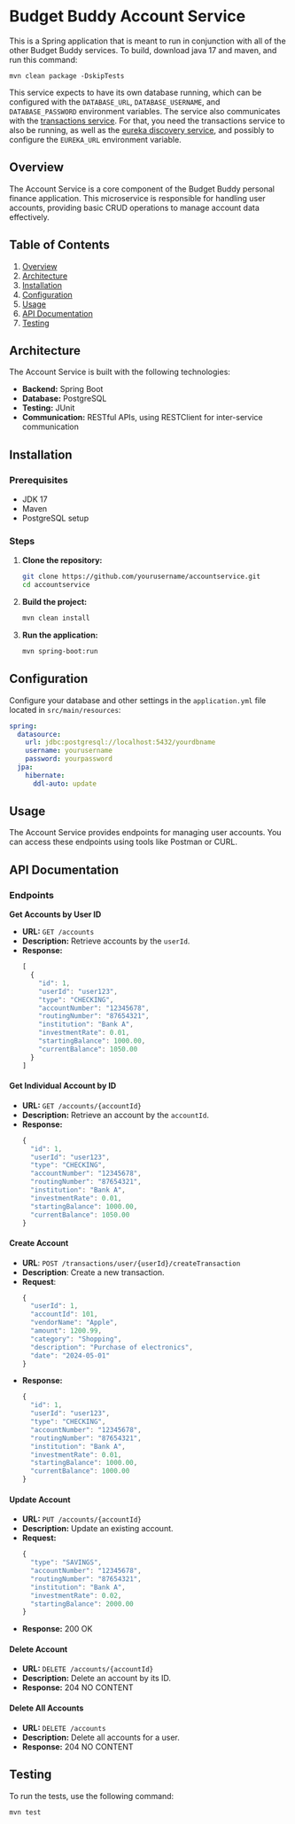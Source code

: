 
Budget Buddy Account Service
============================

This is a Spring application that is meant to run in conjunction with all of the other Budget Buddy services. To build, download java 17 and maven, and run this command:

    mvn clean package -DskipTests

This service expects to have its own database running, which can be configured with the `DATABASE_URL`, `DATABASE_USERNAME`, and `DATABASE_PASSWORD` environment variables. The service also communicates with the [transactions service](https://github.com/My-Budget-Buddy/Budget-Buddy-TransactionService). For that, you need the transactions service to also be running, as well as the [eureka discovery service](https://github.com/My-Budget-Buddy/Budget-Buddy-DiscoveryService), and possibly to configure the `EUREKA_URL` environment variable.

## Overview
The Account Service is a core component of the Budget Buddy personal finance application. This microservice is responsible for handling user accounts, providing basic CRUD operations to manage account data effectively.

## Table of Contents
1. [Overview](#overview)
2. [Architecture](#architecture)
3. [Installation](#installation)
4. [Configuration](#configuration)
5. [Usage](#usage)
6. [API Documentation](#api-documentation)
7. [Testing](#testing)

## Architecture
The Account Service is built with the following technologies:
- **Backend:** Spring Boot
- **Database:** PostgreSQL
- **Testing:** JUnit
- **Communication:** RESTful APIs, using RESTClient for inter-service communication

## Installation

### Prerequisites
- JDK 17
- Maven
- PostgreSQL setup

### Steps
1. **Clone the repository:**
    ```sh
    git clone https://github.com/yourusername/accountservice.git
    cd accountservice
    ```

2. **Build the project:**
    ```sh
    mvn clean install
    ```

3. **Run the application:**
    ```sh
    mvn spring-boot:run
    ```

## Configuration
Configure your database and other settings in the `application.yml` file located in `src/main/resources`:

```yaml
spring:
  datasource:
    url: jdbc:postgresql://localhost:5432/yourdbname
    username: yourusername
    password: yourpassword
  jpa:
    hibernate:
      ddl-auto: update
  ```

## Usage
The Account Service provides endpoints for managing user accounts. You can access these endpoints using tools like Postman or CURL.

## API Documentation

### Endpoints

**Get Accounts by User ID**
- **URL:** `GET /accounts`
- **Description:** Retrieve accounts by the `userId`.
- **Response:**
  ```javascript
  [
    {
      "id": 1,
      "userId": "user123",
      "type": "CHECKING",
      "accountNumber": "12345678",
      "routingNumber": "87654321",
      "institution": "Bank A",
      "investmentRate": 0.01,
      "startingBalance": 1000.00,
      "currentBalance": 1050.00
    }
  ]
    ```
  
 #### Get Individual Account by ID
- **URL:** `GET /accounts/{accountId}`
- **Description:** Retrieve an account by the `accountId`.
- **Response:**
  ```javascript
  {
    "id": 1,
    "userId": "user123",
    "type": "CHECKING",
    "accountNumber": "12345678",
    "routingNumber": "87654321",
    "institution": "Bank A",
    "investmentRate": 0.01,
    "startingBalance": 1000.00,
    "currentBalance": 1050.00
  }
  ```

#### Create Account
- **URL**: `POST /transactions/user/{userId}/createTransaction`
- **Description**: Create a new transaction.
- **Request**:
    ```javascript
    {
      "userId": 1,
      "accountId": 101,
      "vendorName": "Apple",
      "amount": 1200.99,
      "category": "Shopping",
      "description": "Purchase of electronics",
      "date": "2024-05-01"
    }
    ```
- **Response:**
    ```javascript
    {
      "id": 1,
      "userId": "user123",
      "type": "CHECKING",
      "accountNumber": "12345678",
      "routingNumber": "87654321",
      "institution": "Bank A",
      "investmentRate": 0.01,
      "startingBalance": 1000.00,
      "currentBalance": 1000.00
    }
    ```
#### Update Account

- **URL:** `PUT /accounts/{accountId}`
- **Description:** Update an existing account.
- **Request:**
    ```javascript
    {
      "type": "SAVINGS",
      "accountNumber": "12345678",
      "routingNumber": "87654321",
      "institution": "Bank A",
      "investmentRate": 0.02,
      "startingBalance": 2000.00
    }
    ```
- **Response:** 200 OK

#### Delete Account
- **URL:** `DELETE /accounts/{accountId}`
- **Description:** Delete an account by its ID.
- **Response:** 204 NO CONTENT

#### Delete All Accounts
- **URL:** `DELETE /accounts`
- **Description:** Delete all accounts for a user.
- **Response:** 204 NO CONTENT

## Testing
To run the tests, use the following command:

```bash
mvn test
```
